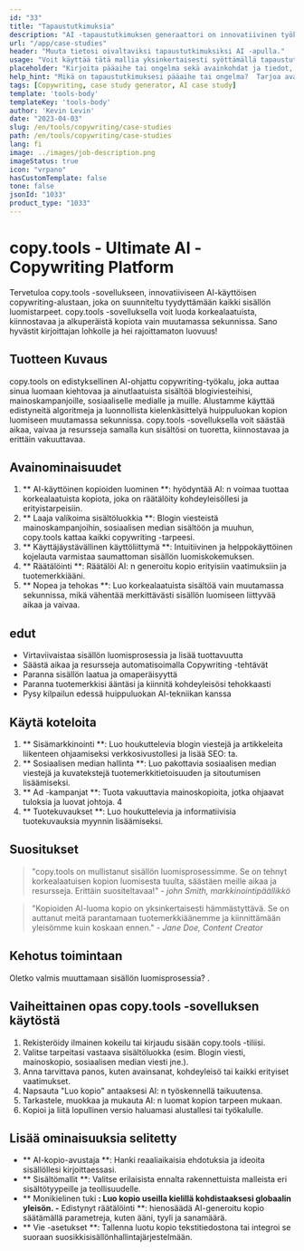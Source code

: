 ```yaml
---
id: "33"
title: "Tapaustutkimuksia"
description: "AI -tapaustutkimuksen generaattori on innovatiivinen työkalu, joka hyödyntää keinotekoista älykkyyttä houkuttelevien tapaustutkimusten luomiseen.  Tämä tehokas työkalu auttaa sinua luomaan hyvin jäsenneltyjä, kiinnostavia ja informatiivisia tapaustutkimuksia, jotka perustuvat toimitetuihin tietoihin ja avainkohtiin, mikä säästää aikaa ja vaivaa prosessissa."
url: "/app/case-studies"
header: "Muuta tietosi oivaltaviksi tapaustutkimuksiksi AI -apulla."
usage: "Voit käyttää tätä mallia yksinkertaisesti syöttämällä tapaustutkimuksen pääaihe, avainkohdat ja kaikki asiaankuuluvat tiedot tai tilastot.  Tämä työkalu tuottaa sitten hyvin jäsennellyn, kiehtovan ja informatiivisen tapaustutkimuksen panoksesi perusteella."
placeholder: "Kirjoita pääaihe tai ongelma sekä avainkohdat ja tiedot, jotka haluat sisällyttää tapaustutkimukseen, esimerkiksi: \ n \ nmain Aihe: Asiakastyytyväisyyden parantaminen vähittäiskaupassa \ n \ nkey -pisteet: \ n \ n1.  Asiakkaiden kipupisteiden tunnistaminen \ N2.  Tehokkaiden ratkaisujen toteuttaminen \ N3.  Muutosten vaikutuksen arviointi \ n \ ndata: keskimääräisen asiakastyytyväisyysluokituksen nousu 3,5: een 4,2 \ n \ nkeywords: vähittäiskauppa, asiakastyytyväisyys, parannus"
help_hint: "Mikä on tapaustutkimuksesi pääaihe tai ongelma?  Tarjoa avainkohdat, tiedot tai tilastot, jotka haluat sisällyttää, ja luomme kattavan tapaustutkimuksen panoksesi perusteella."
tags: [Copywriting, case study generator, AI case study]
template: 'tools-body'
templateKey: 'tools-body'
author: 'Kevin Levin'
date: "2023-04-03"
slug: /en/tools/copywriting/case-studies
path: /en/tools/copywriting/case-studies
lang: fi
image: ../images/job-description.png
imageStatus: true
icon: "vrpano"
hasCustomTemplate: false
tone: false
jsonId: "1033"
product_type: "1033"
---
```

# copy.tools - Ultimate AI -Copywriting Platform

Tervetuloa copy.tools -sovellukseen, innovatiiviseen AI-käyttöisen copywriting-alustaan, joka on suunniteltu tyydyttämään kaikki sisällön luomistarpeet.  copy.tools -sovelluksella voit luoda korkealaatuista, kiinnostavaa ja alkuperäistä kopiota vain muutamassa sekunnissa.  Sano hyvästit kirjoittajan lohkolle ja hei rajoittamaton luovuus!

## Tuotteen Kuvaus

copy.tools on edistyksellinen AI-ohjattu copywriting-työkalu, joka auttaa sinua luomaan kiehtovaa ja ainutlaatuista sisältöä blogiviesteihisi, mainoskampanjoille, sosiaaliselle medialle ja muille.  Alustamme käyttää edistyneitä algoritmeja ja luonnollista kielenkäsittelyä huippuluokan kopion luomiseen muutamassa sekunnissa.  copy.tools -sovelluksella voit säästää aikaa, vaivaa ja resursseja samalla kun sisältösi on tuoretta, kiinnostavaa ja erittäin vakuuttavaa.

## Avainominaisuudet

1. ** AI-käyttöinen kopioiden luominen **: hyödyntää AI: n voimaa tuottaa korkealaatuista kopiota, joka on räätälöity kohdeyleisöllesi ja erityistarpeisiin.
 2. ** Laaja valikoima sisältöluokkia **: Blogin viesteistä mainoskampanjoihin, sosiaalisen median sisältöön ja muuhun, copy.tools kattaa kaikki copywriting -tarpeesi.
 3. ** Käyttäjäystävällinen käyttöliittymä **: Intuitiivinen ja helppokäyttöinen kojelauta varmistaa saumattoman sisällön luomiskokemuksen.
 4. ** Räätälöinti **: Räätälöi AI: n generoitu kopio erityisiin vaatimuksiin ja tuotemerkkiääni.
 5. ** Nopea ja tehokas **: Luo korkealaatuista sisältöä vain muutamassa sekunnissa, mikä vähentää merkittävästi sisällön luomiseen liittyvää aikaa ja vaivaa.

## edut

- Virtaviivaistaa sisällön luomisprosessia ja lisää tuottavuutta
 - Säästä aikaa ja resursseja automatisoimalla Copywriting -tehtävät
 - Paranna sisällön laatua ja omaperäisyyttä
 - Paranna tuotemerkkisi ääntäsi ja kiinnitä kohdeyleisösi tehokkaasti
 - Pysy kilpailun edessä huippuluokan AI-tekniikan kanssa

## Käytä koteloita

1. ** Sisämarkkinointi **: Luo houkuttelevia blogin viestejä ja artikkeleita liikenteen ohjaamiseksi verkkosivustollesi ja lisää SEO: ta.
 2. ** Sosiaalisen median hallinta **: Luo pakottavia sosiaalisen median viestejä ja kuvatekstejä tuotemerkkitietoisuuden ja sitoutumisen lisäämiseksi.
 3. ** Ad -kampanjat **: Tuota vakuuttavia mainoskopioita, jotka ohjaavat tuloksia ja luovat johtoja.
 4
 5. ** Tuotekuvaukset **: Luo houkuttelevia ja informatiivisia tuotekuvauksia myynnin lisäämiseksi.

## Suositukset

> "copy.tools on mullistanut sisällön luomisprosessimme. Se on tehnyt korkealaatuisen kopion luomisesta tuulta, säästäen meille aikaa ja resursseja. Erittäin suositeltavaa!"  - _john Smith, markkinointipäällikkö_

> "Kopioiden AI-luoma kopio on yksinkertaisesti hämmästyttävä. Se on auttanut meitä parantamaan tuotemerkkiäänemme ja kiinnittämään yleisömme kuin koskaan ennen."  - _Jane Doe, Content Creator_

## Kehotus toimintaan

Oletko valmis muuttamaan sisällön luomisprosessia?  .

## Vaiheittainen opas copy.tools -sovelluksen käytöstä

1. Rekisteröidy ilmainen kokeilu tai kirjaudu sisään copy.tools -tiliisi.
 2. Valitse tarpeitasi vastaava sisältöluokka (esim. Blogin viesti, mainoskopio, sosiaalisen median viesti jne.).
 3. Anna tarvittava panos, kuten avainsanat, kohdeyleisö tai kaikki erityiset vaatimukset.
 4. Napsauta "Luo kopio" antaaksesi AI: n työskennellä taikuutensa.
 5. Tarkastele, muokkaa ja mukauta AI: n luomat kopion tarpeen mukaan.
 6. Kopioi ja liitä lopullinen versio haluamasi alustallesi tai työkalulle.

## Lisää ominaisuuksia selitetty

- ** AI-kopio-avustaja **: Hanki reaaliaikaisia ​​ehdotuksia ja ideoita sisällöllesi kirjoittaessasi.
 - ** Sisältömallit **: Valitse erilaisista ennalta rakennettuista malleista eri sisältötyypeille ja teollisuudelle.
 - ** Monikielinen tuki **: Luo kopio useilla kielillä kohdistaaksesi globaalin yleisön.
 -** Edistynyt räätälöinti **: hienosäädä AI-generoitu kopio säätämällä parametreja, kuten ääni, tyyli ja sanamäärä.
 - ** Vie -asetukset **: Tallenna luotu kopio tekstitiedostona tai integroi se suoraan suosikkisisällönhallintajärjestelmään.
